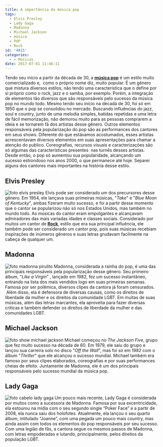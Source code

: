 ```yaml
---
title: A importância da música pop
tags:
  - Elvis Presley
  - Lady Gaga
  - Madonna
  - Michael Jackson
  - música
  - POP
  - Rock
id: '4815'
categories:
  - - Músicas
date: 2017-07-01 11:46:11
---
```


Tendo seu início a partir da década de 30, a [**música pop**](http://uppermag.com/tudo-sobre-a-musica-pop-origem-artistas-tendencias/) é um estilo muito comercializado e,  como o próprio nome diz, muito popular. É um gênero que mistura diversos estilos, não tendo uma característica que o define por si próprio como o rock, jazz e o samba, por exemplo. Porém, a integração de elementos tão diversos que são responsáveis pelo sucesso da música pop no mundo todo. Mesmo tendo seu início na década de 30, foi só em 1950 que o pop se consolidou no mercado. Buscando influências do jazz, soul e country, junto de uma melodia simples, batidas repetidas e uma letra de fácil memorização, não demorou muito para as pessoas comprarem a ideia e se tornarem fã dos artistas desse gênero. Outros elementos responsáveis pela popularização do pop são as performances dos cantores em seus shows. Diferente do que estávamos acostumados, esses artistas acrescentavam diversos elementos em suas apresentações para chamar a atenção do publico. Coreografias, recursos visuais e caracterizações são só algumas das características presentes  nas turnês desses artistas. Desde então, o pop só aumentou sua popularidade, alcançando um sucesso estrondoso nos anos 2000, o que permanece até hoje. Separei alguns dos cantores mais importantes na história desse estilo.

## Elvis Presley

![foto elvis presley](/wp-content/uploads/2017/06/elvis.jpg) Elvis pode ser considerado um dos precursores desse gênero. Em 1954, ele lançava suas primeiras músicas, "_Take_" e "_Blue Moon of Kentucky_", ambas fizeram muito sucesso, e foi a partir desse momento que o cantor se popularizou não só nos Estados Unidos, mas também no mundo todo. As músicas do cantor eram empolgantes e alcançavam admiradores das mais variadas idades e classes sociais. Considerado por muitos um cantor de [**Rock**](http://uppermag.com/rock-and-roll/), estilo que era sua principal influência, ele também pode ser considerado um cantor pop, pois suas músicas recebiam inspirações de inúmeros gêneros e suas letras grudavam facilmente na cabeça de qualquer um.

## Madonna

![foto madonna pirulito ](/wp-content/uploads/2017/06/madonna.jpg) Madonna, considerada a rainha do pop, é uma das principais responsáveis pela popularização desse gênero. Seu primeiro álbum, "_Like a Virgin_" , lançado em 1982, fez um sucesso instantâneo, entrando na lista dos mais vendidos logo em suas primeiras semanas. Famosa por ser polêmica, diversos clipes da cantora já foram censurados.  Além disso, ela é defensora de diversas causas, como os direitos de liberdade da mulher e os direitos da comunidade LGBT. Em muitas de suas músicas, além das letras marcantes, ela aproveita para fazer diversas criticas e também defender os direitos de liberdade da mulher e das comunidades LGBT.

## Michael Jackson

![foto show michael jackson ](/wp-content/uploads/2017/06/michael-jackson.jpg) Michael começou no _The Jackson Five_, grupo que fez muito sucesso na década de 60. Em 1979, ele saiu do grupo e lançou sua carreira solo no disco "_Off the Wall_", mas foi só em 1982 com o álbum "_Thriller_" que ele alcançou o sucesso mundial. Michael também era famoso por seus clipes elaborados, coreografias e por suas performances cheias de efeito. Juntamente de Madonna, ele é um dos principais responsáveis pelo sucesso mundial da música pop.

## Lady Gaga

![foto cabelo lady gaga](/wp-content/uploads/2017/06/lady-gaga.jpg) Um pouco mais recente, Lady Gaga é considerada por muitos como a sucessora de Madonna. Famosa por sua excentricidade, ela estourou na mídia com o seu segundo single “Poker Face” e a partir de 2008, ela nunca saiu dos holofotes. Atualmente, ela lançou o seu quarto álbum, intitulado “Joanne”, com uma pegada um pouco mais country, mas ainda assim com todos os elementos do pop responsáveis por seu sucesso. Com uma legião de fãs, a cantora segue os mesmos passos de Madonna, com letras empoderadas e lutando, principalmente, pelos direitos da população LGBT.
